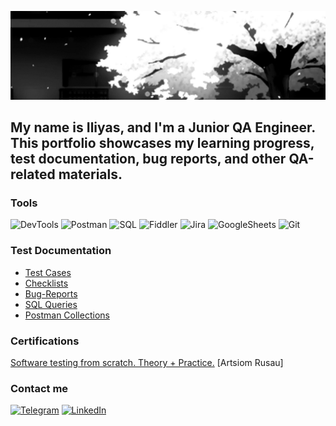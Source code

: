 ![gif](media/tree.gif)
## My name is Iliyas, and I'm a Junior QA Engineer. This portfolio showcases my learning progress, test documentation, bug reports, and other QA-related materials.

### Tools
![DevTools](https://img.shields.io/badge/-Chrome%20DevTools-black?style=for-the-badge&logo=googlechrome&logoColor=white)
![Postman](https://img.shields.io/badge/-Postman-black?style=for-the-badge&logo=Postman&logoColor=white)
![SQL](https://img.shields.io/badge/-SQL-black?style=for-the-badge&logo=PostgreSQL&logoColor=white)
![Fiddler](https://img.shields.io/badge/-Fiddler-black?style=for-the-badge&logo=wireshark&logoColor=white)
![Jira](https://img.shields.io/badge/-Jira-black?style=for-the-badge&logo=Jira&logoColor=white)
![GoogleSheets](https://img.shields.io/badge/-Google%20Sheets-black?style=for-the-badge&logo=googlesheets&logoColor=white)
![Git](https://img.shields.io/badge/-Git-black?style=for-the-badge&logo=git&logoColor=white)

### Test Documentation

- [Test Cases](https://github.com/Sn4pqt/test_cases.git)
- [Checklists](https://github.com/Sn4pqt/checklists.git)
- [Bug-Reports](https://github.com/Sn4pqt/bug_reports.git)
- [SQL Queries](https://github.com/Sn4pqt/sql_queries.git)
- [Postman Collections](https://github.com/Sn4pqt/postman_collections.git)

### Certifications
[Software testing from scratch. Theory + Practice.](https://stepik.org/cert/2844489?lang=en) [Artsiom Rusau]

### Contact me
[![Telegram](https://img.shields.io/badge/-Telegram-black?style=for-the-badge&logo=telegram&logoColor=white)](https://www.t.me/sn4pqt)
[![LinkedIn](https://custom-icon-badges.demolab.com/badge/LinkedIn-black?style=for-the-badge&logo=linkedin-white&logoColor=fff)](https://www.linkedin.com/in/iliyas-bushanov-203554321/)